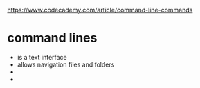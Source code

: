 https://www.codecademy.com/article/command-line-commands

# command lines 

- is a text interface
- allows navigation files and folders
- 
- 
